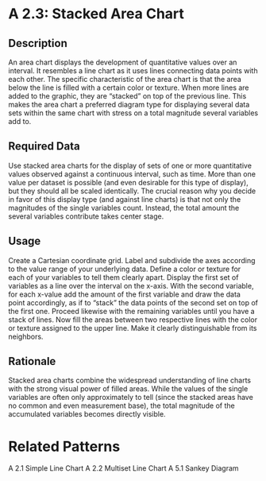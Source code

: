 # A 2.3: Stacked Area Chart

## Description 

An area chart displays the development of quantitative values over an interval. It resembles a line chart as it uses lines connecting data points with each other. The specific characteristic of the area chart is that the area below the line is filled with a certain color or texture. When more lines are added to the graphic, they are “stacked” on top of the previous line. This makes the area chart a preferred diagram type for displaying several data sets within the same chart with stress on a total magnitude several variables add to. 

## Required Data 

Use stacked area charts for the display of sets of one or more quantitative values observed against a continuous interval, such as time. More than one value per dataset is possible (and even desirable for this type of display), but they should all be scaled identically. The crucial reason why you decide in favor of this display type (and against line charts) is that not only the magnitudes of the single variables count. Instead, the total amount the several variables contribute takes center stage.

## Usage

Create a Cartesian coordinate grid. Label and subdivide the axes according to the value range of your underlying data. Define a color or texture for each of your variables to tell them clearly apart. Display the first set of variables as a line over the interval on the x-axis. With the second variable, for each x-value add the amount of the first variable and draw the data point accordingly, as if to “stack” the data points of the second set on top of the first one. Proceed likewise with the remaining variables until you have a stack of lines. Now fill the areas between two respective lines with the color or texture assigned to the upper line. Make it clearly distinguishable from its neighbors.

## Rationale

Stacked area charts combine the widespread understanding of line charts with the strong visual power of filled areas. While the values of the single variables are often only approximately to tell (since the stacked areas have no common and even measurement base), the total magnitude of the accumulated variables becomes directly visible.

# Related Patterns

A 2.1 Simple Line Chart
A 2.2 Multiset Line Chart
A 5.1 Sankey Diagram